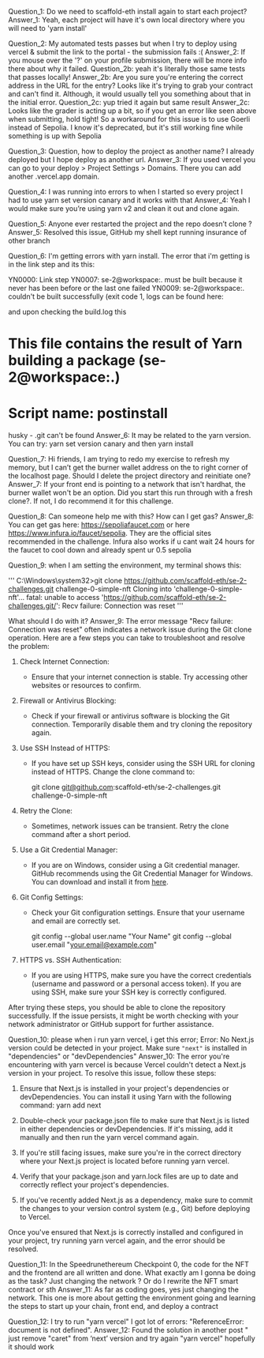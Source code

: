 Question_1: Do we need to scaffold-eth install again to start each project?
Answer_1: Yeah, each project will have it's own local directory where you will need to 'yarn install'

Question_2: My automated tests passes but when I try to deploy using vercel & submit the link to the portal - the submission fails :(
Answer_2: If you mouse over the '?' on your profile submission, there will be more info there about why it failed.
Question_2b: yeah it's literally those same tests that passes locally!
Answer_2b: Are you sure you're entering the correct address in the URL for the entry?  Looks like it's trying to grab your contract and can't find it. Although, it would usually tell you something about that in the initial error.
Question_2c: yup tried it again but same result
Answer_2c: Looks like the grader is acting up a bit, so if you get an error like seen above when submitting, hold tight! So a workaround for this issue is to use Goerli instead of Sepolia.  I know it's deprecated, but it's still working fine while something is up with Sepolia

Question_3: Question, how to deploy the project as another name? I already deployed but  I hope deploy as another url.
Answer_3: If you used vercel you can go to your deploy > Project Settings > Domains. There you can add another .vercel.app domain.

Question_4: I was running into errors to when I started so every project I had to use yarn set version canary and it works with that
Answer_4: Yeah I would make sure you’re using yarn v2 and clean it out and clone again.

Question_5: Anyone ever restarted the project and the repo doesn’t clone ?
Answer_5: Resolved this issue, GitHub my shell kept running insurance of other branch

Question_6: I'm getting errors with yarn install. The error that i'm getting is in the link step and its this:

 YN0000:  Link step
 YN0007:  se-2@workspace:. must be built because it never has been before or the last one failed
 YN0009:  se-2@workspace:. couldn't be built successfully (exit code 1, logs can be found here:

and upon checking the build.log this 
# This file contains the result of Yarn building a package (se-2@workspace:.)
# Script name: postinstall
husky - .git can't be found
Answer_6: It may be related to the yarn version. You can try: yarn set version canary and then yarn install

Question_7: Hi friends, I am trying to redo my exercise to refresh my memory, but I can’t get the burner wallet address on the to right corner of the localhost page. Should I delete the project directory and reinitiate one?
Answer_7: If your front end is pointing to a network that isn't hardhat, the burner wallet won't be an option.  Did you start this run through with a fresh clone?. If not, I do recommend it for this challenge.

Question_8: Can someone help me with this? How can I get gas?
Answer_8: You can get gas here: https://sepoliafaucet.com or here https://www.infura.io/faucet/sepolia. They are the official sites recommended in the challenge. Infura also works if u cant wait 24 hours for the faucet to cool down and already spent ur 0.5 sepolia

Question_9: when I am setting the environment, my terminal shows this:

'''
C:\Windows\system32>git clone https://github.com/scaffold-eth/se-2-challenges.git challenge-0-simple-nft
Cloning into 'challenge-0-simple-nft'...
fatal: unable to access 'https://github.com/scaffold-eth/se-2-challenges.git/': Recv failure: Connection was reset
'''

What should I do with it?
Answer_9: The error message "Recv failure: Connection was reset" often indicates a network issue during the Git clone operation. Here are a few steps you can take to troubleshoot and resolve the problem:

1. Check Internet Connection:
   - Ensure that your internet connection is stable. Try accessing other websites or resources to confirm.

2. Firewall or Antivirus Blocking:
   - Check if your firewall or antivirus software is blocking the Git connection. Temporarily disable them and try cloning the repository again.

3. Use SSH Instead of HTTPS:
   - If you have set up SSH keys, consider using the SSH URL for cloning instead of HTTPS. Change the clone command to:
    
     git clone git@github.com:scaffold-eth/se-2-challenges.git challenge-0-simple-nft
     
4. Retry the Clone:
   - Sometimes, network issues can be transient. Retry the clone command after a short period.

5. Use a Git Credential Manager:
   - If you are on Windows, consider using a Git credential manager. GitHub recommends using the Git Credential Manager for Windows. You can download and install it from [here](https://github.com/microsoft/Git-Credential-Manager-for-Windows).

6. Git Config Settings:
   - Check your Git configuration settings. Ensure that your username and email are correctly set.
    
     git config --global user.name "Your Name"
     git config --global user.email "your.email@example.com"
     
7. HTTPS vs. SSH Authentication:
   - If you are using HTTPS, make sure you have the correct credentials (username and password or a personal access token). If you are using SSH, make sure your SSH key is correctly configured.

After trying these steps, you should be able to clone the repository successfully. If the issue persists, it might be worth checking with your network administrator or GitHub support for further assistance.

Question_10: please when i run yarn vercel, i get this error; Error: No Next.js version could be detected in your project. Make sure `"next"` is installed in "dependencies" or "devDependencies"
Answer_10: The error you're encountering with yarn vercel is because Vercel couldn't detect a Next.js version in your project. To resolve this issue, follow these steps:

1. Ensure that Next.js is installed in your project's dependencies or devDependencies. You can install it using Yarn with the following command: yarn add next

2. Double-check your package.json file to make sure that Next.js is listed in either dependencies or devDependencies. If it's missing, add it manually and then run the yarn vercel command again.

3. If you're still facing issues, make sure you're in the correct directory where your Next.js project is located before running yarn vercel.

4. Verify that your package.json and yarn.lock files are up to date and correctly reflect your project's dependencies.

5. If you've recently added Next.js as a dependency, make sure to commit the changes to your version control system (e.g., Git) before deploying to Vercel.

Once you've ensured that Next.js is correctly installed and configured in your project, try running yarn vercel again, and the error should be resolved.

Question_11: In the Speedrunethereum Checkpoint 0, the code for the NFT and the frontend are all written and done. What exactly am I gonna be doing as the task? Just changing the network ? Or do I rewrite the NFT smart contract or sth
Answer_11: As far as coding goes, yes just changing the network.  This one is more about getting the environment going and learning the steps to start up your chain, front end, and deploy a contract

Question_12:  I try to run "yarn vercel" I got lot of errors: "ReferenceError: document is not defined".
Answer_12: Found the solution in another post  " just remove "caret" from ‘next’ version and try again "yarn vercel" hopefully it should work

